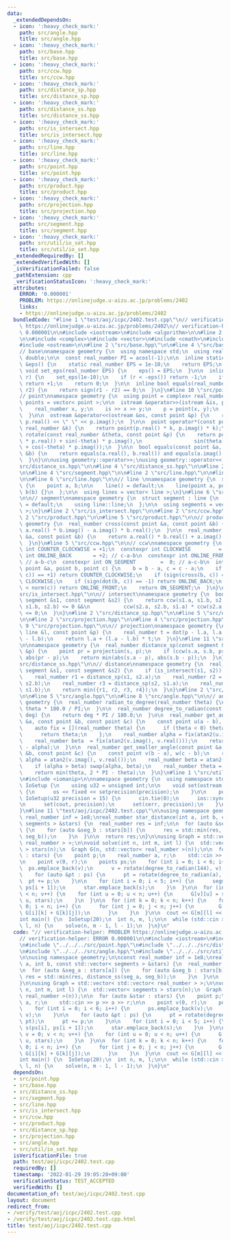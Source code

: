 ```yaml
---
data:
  _extendedDependsOn:
  - icon: ':heavy_check_mark:'
    path: src/angle.hpp
    title: src/angle.hpp
  - icon: ':heavy_check_mark:'
    path: src/base.hpp
    title: src/base.hpp
  - icon: ':heavy_check_mark:'
    path: src/ccw.hpp
    title: src/ccw.hpp
  - icon: ':heavy_check_mark:'
    path: src/distance_sp.hpp
    title: src/distance_sp.hpp
  - icon: ':heavy_check_mark:'
    path: src/distance_ss.hpp
    title: src/distance_ss.hpp
  - icon: ':heavy_check_mark:'
    path: src/is_intersect.hpp
    title: src/is_intersect.hpp
  - icon: ':heavy_check_mark:'
    path: src/line.hpp
    title: src/line.hpp
  - icon: ':heavy_check_mark:'
    path: src/point.hpp
    title: src/point.hpp
  - icon: ':heavy_check_mark:'
    path: src/product.hpp
    title: src/product.hpp
  - icon: ':heavy_check_mark:'
    path: src/projection.hpp
    title: src/projection.hpp
  - icon: ':heavy_check_mark:'
    path: src/segment.hpp
    title: src/segment.hpp
  - icon: ':heavy_check_mark:'
    path: src/util/io_set.hpp
    title: src/util/io_set.hpp
  _extendedRequiredBy: []
  _extendedVerifiedWith: []
  _isVerificationFailed: false
  _pathExtension: cpp
  _verificationStatusIcon: ':heavy_check_mark:'
  attributes:
    ERROR: '0.000001'
    PROBLEM: https://onlinejudge.u-aizu.ac.jp/problems/2402
    links:
    - https://onlinejudge.u-aizu.ac.jp/problems/2402
  bundledCode: "#line 1 \"test/aoj/icpc/2402.test.cpp\"\n// verification-helper: PROBLEM\
    \ https://onlinejudge.u-aizu.ac.jp/problems/2402\n// verification-helper: ERROR\
    \ 0.000001\n\n#include <iostream>\n#include <algorithm>\n\n#line 2 \"src/point.hpp\"\
    \n\n#include <complex>\n#include <vector>\n#include <cmath>\n#include <istream>\n\
    #include <ostream>\n\n#line 2 \"src/base.hpp\"\n\n#line 4 \"src/base.hpp\"\n\n\
    // base\nnamespace geometry {\n  using namespace std;\n  using real_number = long\
    \ double;\n\n  const real_number PI = acosl(-1);\n\n  inline static real_number\
    \ &eps() {\n    static real_number EPS = 1e-10;\n    return EPS;\n  }\n\n  static\
    \ void set_eps(real_number EPS) {\n    eps() = EPS;\n  }\n\n  inline int sign(real_number\
    \ r) {\n    set_eps(1e-10);\n    if (r < -eps()) return -1;\n    if (r > +eps())\
    \ return +1;\n    return 0;\n  }\n\n  inline bool equals(real_number r1, real_number\
    \ r2) {\n    return sign(r1 - r2) == 0;\n  }\n}\n#line 10 \"src/point.hpp\"\n\n\
    // point\nnamespace geometry {\n  using point = complex< real_number >;\n  using\
    \ points = vector< point >;\n\n  istream &operator>>(istream &is, point &p) {\n\
    \    real_number x, y;\n    is >> x >> y;\n    p = point(x, y);\n    return is;\n\
    \  }\n\n  ostream &operator<<(ostream &os, const point &p) {\n    return os <<\
    \ p.real() << \" \" << p.imag();\n  }\n\n  point operator*(const point &p, const\
    \ real_number &k) {\n    return point(p.real() * k, p.imag() * k);\n  }\n\n  point\
    \ rotate(const real_number &theta, const point &p) {\n    return point(cos(theta)\
    \ * p.real() + sin(-theta) * p.imag(),\n                 sin(theta) * p.real()\
    \ + cos(-theta) * p.imag());\n  }\n\n  bool equals(const point &a, const point\
    \ &b) {\n    return equals(a.real(), b.real()) and equals(a.imag(), b.imag());\n\
    \  }\n}\n\nusing geometry::operator>>;\nusing geometry::operator<<;\n#line 2 \"\
    src/distance_ss.hpp\"\n\n#line 4 \"src/distance_ss.hpp\"\n\n#line 2 \"src/segment.hpp\"\
    \n\n#line 4 \"src/segment.hpp\"\n\n#line 2 \"src/line.hpp\"\n\n#line 4 \"src/line.hpp\"\
    \n\n#line 6 \"src/line.hpp\"\n\n// line \nnamespace geometry {\n  struct line\
    \ {\n    point a, b;\n\n    line() = default;\n    line(point a, point b) : a(a),\
    \ b(b) {}\n  };\n\n  using lines = vector< line >;\n}\n#line 6 \"src/segment.hpp\"\
    \n\n// segment\nnamespace geometry {\n  struct segment : line {\n    segment()\
    \ = default;\n    using line::line;\n  };\n\n  using segments = vector< segment\
    \ >;\n}\n#line 2 \"src/is_intersect.hpp\"\n\n#line 2 \"src/ccw.hpp\"\n\n#line\
    \ 2 \"src/product.hpp\"\n\n#line 5 \"src/product.hpp\"\n\n// product\nnamespace\
    \ geometry {\n  real_number cross(const point &a, const point &b) {\n    return\
    \ a.real() * b.imag() - a.imag() * b.real();\n  }\n\n  real_number dot(const point\
    \ &a, const point &b) {\n    return a.real() * b.real() + a.imag() * b.imag();\n\
    \  }\n}\n#line 5 \"src/ccw.hpp\"\n\n// ccw\nnamespace geometry {\n  constexpr\
    \ int COUNTER_CLOCKWISE = +1;\n  constexpr int CLOCKWISE         = -1;\n  constexpr\
    \ int ONLINE_BACK       = +2; // c-a-b\n  constexpr int ONLINE_FRONT      = -2;\
    \ // a-b-c\n  constexpr int ON_SEGMENT        =  0; // a-c-b\n  int ccw(const\
    \ point &a, point b, point c) {\n    b = b - a, c = c - a;\n    if (sign(cross(b,\
    \ c)) == +1) return COUNTER_CLOCKWISE;\n    if (sign(cross(b, c)) == -1) return\
    \ CLOCKWISE;\n    if (sign(dot(b, c)) == -1) return ONLINE_BACK;\n    if (norm(b)\
    \ < norm(c)) return ONLINE_FRONT;\n    return ON_SEGMENT;\n  }\n}\n#line 5 \"\
    src/is_intersect.hpp\"\n\n// intersect\nnamespace geometry {\n  bool is_intersect(const\
    \ segment &s1, const segment &s2) {\n    return ccw(s1.a, s1.b, s2.a) * ccw(s1.a,\
    \ s1.b, s2.b) <= 0 &&\n           ccw(s2.a, s2.b, s1.a) * ccw(s2.a, s2.b, s1.b)\
    \ <= 0;\n  }\n}\n#line 2 \"src/distance_sp.hpp\"\n\n#line 5 \"src/distance_sp.hpp\"\
    \n\n#line 2 \"src/projection.hpp\"\n\n#line 4 \"src/projection.hpp\"\n\n#line\
    \ 9 \"src/projection.hpp\"\n\n// projection\nnamespace geometry {\n  point projection(const\
    \ line &l, const point &p) {\n    real_number t = dot(p - l.a, l.a - l.b) / norm(l.a\
    \ - l.b);\n    return l.a + (l.a - l.b) * t;\n  }\n}\n#line 11 \"src/distance_sp.hpp\"\
    \n\nnamespace geometry {\n  real_number distance_sp(const segment &s, const point\
    \ &p) {\n    point pr = projection(s, p);\n    if (ccw(s.a, s.b, pr) == 0) return\
    \ abs(pr - p);\n    return min(abs(s.a - p), abs(s.b - p));\n  }\n}\n#line 9 \"\
    src/distance_ss.hpp\"\n\n// distance\nnamespace geometry {\n  real_number distance_ss(const\
    \ segment &s1, const segment &s2) {\n    if (is_intersect(s1, s2)) return 0;\n\
    \    real_number r1 = distance_sp(s1, s2.a);\n    real_number r2 = distance_sp(s1,\
    \ s2.b);\n    real_number r3 = distance_sp(s2, s1.a);\n    real_number r4 = distance_sp(s2,\
    \ s1.b);\n    return min({r1, r2, r3, r4});\n  }\n}\n#line 2 \"src/angle.hpp\"\
    \n\n#line 5 \"src/angle.hpp\"\n\n#line 8 \"src/angle.hpp\"\n\n// angle\nnamespace\
    \ geometry {\n  real_number radian_to_degree(real_number theta) {\n    return\
    \ theta * 180.0 / PI;\n  }\n\n  real_number degree_to_radian(const real_number\
    \ deg) {\n    return deg * PI / 180.0;\n  }\n\n  real_number get_angle(const point\
    \ &a, const point &b, const point &c) {\n    const point u(a - b), v(c - b);\n\
    \    auto fix = [](real_number theta) {\n      if (theta < 0) theta += 2 * PI;\n\
    \      return theta;\n    };\n    real_number alpha = fix(atan2(u.imag(), u.real()));\n\
    \    real_number beta  = fix(atan2(v.imag(), v.real()));\n    return fix(beta\
    \ - alpha);\n  }\n\n  real_number get_smaller_angle(const point &a, const point\
    \ &b, const point &c) {\n    const point v(b - a), w(c - b);\n    real_number\
    \ alpha = atan2(v.imag(), v.real());\n    real_number beta = atan2(w.imag(), w.real());\n\
    \    if (alpha > beta) swap(alpha, beta);\n    real_number theta = beta - alpha;\n\
    \    return min(theta, 2 * PI - theta);\n  }\n}\n#line 1 \"src/util/io_set.hpp\"\
    \n#include <iomanip>\n\nnamespace geometry {\n  using namespace std;\n  class\
    \ IoSetup {\n    using u32 = unsigned int;\n\n    void set(ostream &os, u32 precision)\
    \ {\n      os << fixed << setprecision(precision);\n    }\n\n    public:\n   \
    \ IoSetup(u32 precision = 15) {\n      cin.tie(0);\n      ios::sync_with_stdio(0);\n\
    \n      set(cout, precision);\n      set(cerr, precision);\n    }\n  } iosetup;\n\
    }\n#line 11 \"test/aoj/icpc/2402.test.cpp\"\n\nusing namespace geometry;\n\nconst\
    \ real_number inf = 1e8;\nreal_number star_distance(int a, int b, const std::vector<\
    \ segments > &stars) {\n  real_number res = inf;\n\n  for (auto &seg_a : stars[a])\
    \ {\n    for (auto &seg_b : stars[b]) {\n      res = std::min(res, distance_ss(seg_a,\
    \ seg_b));\n    }\n  }\n\n  return res;\n}\n\nusing Graph = std::vector< std::vector<\
    \ real_number > >;\n\nvoid solve(int n, int m, int l) {\n  std::vector< segments\
    \ > stars(n);\n  Graph G(n, std::vector< real_number >(n));\n\n  for (auto &star\
    \ : stars) {\n    point p;\n    real_number a, r;\n    std::cin >> p >> a >> r;\n\
    \n    point v(0, r);\n    points ps;\n    for (int i = 0; i < 6; i++) {\n    \
    \  ps.emplace_back(v);\n      v = rotate(degree_to_radian(144), v);\n    }\n\n\
    \    for (auto &pt : ps) {\n      pt = rotate(degree_to_radian(a), pt);\n    \
    \  pt += p;\n    }\n\n    for (int i = 0; i < 5; i++) {\n      segment s(ps[i],\
    \ ps[i + 1]);\n      star.emplace_back(s);\n    }\n  }\n\n  for (int v = 0; v\
    \ < n; v++) {\n    for (int u = 0; u < n; u++) {\n      G[v][u] = star_distance(v,\
    \ u, stars);\n    }\n  }\n\n  for (int k = 0; k < n; k++) {\n    for (int i =\
    \ 0; i < n; i++) {\n      for (int j = 0; j < n; j++) {\n        G[i][j] = std::min(G[i][j],\
    \ G[i][k] + G[k][j]);\n      }\n    }\n  }\n\n  cout << G[m][l] << endl;\n}\n\n\
    int main() {\n  IoSetup(20);\n  int n, m, l;\n\n  while (std::cin >> n >> m >>\
    \ l, n) {\n    solve(n, m - 1, l - 1);\n  }\n}\n"
  code: "// verification-helper: PROBLEM https://onlinejudge.u-aizu.ac.jp/problems/2402\n\
    // verification-helper: ERROR 0.000001\n\n#include <iostream>\n#include <algorithm>\n\
    \n#include \"../../../src/point.hpp\"\n#include \"../../../src/distance_ss.hpp\"\
    \n#include \"../../../src/angle.hpp\"\n#include \"../../../src/util/io_set.hpp\"\
    \n\nusing namespace geometry;\n\nconst real_number inf = 1e8;\nreal_number star_distance(int\
    \ a, int b, const std::vector< segments > &stars) {\n  real_number res = inf;\n\
    \n  for (auto &seg_a : stars[a]) {\n    for (auto &seg_b : stars[b]) {\n     \
    \ res = std::min(res, distance_ss(seg_a, seg_b));\n    }\n  }\n\n  return res;\n\
    }\n\nusing Graph = std::vector< std::vector< real_number > >;\n\nvoid solve(int\
    \ n, int m, int l) {\n  std::vector< segments > stars(n);\n  Graph G(n, std::vector<\
    \ real_number >(n));\n\n  for (auto &star : stars) {\n    point p;\n    real_number\
    \ a, r;\n    std::cin >> p >> a >> r;\n\n    point v(0, r);\n    points ps;\n\
    \    for (int i = 0; i < 6; i++) {\n      ps.emplace_back(v);\n      v = rotate(degree_to_radian(144),\
    \ v);\n    }\n\n    for (auto &pt : ps) {\n      pt = rotate(degree_to_radian(a),\
    \ pt);\n      pt += p;\n    }\n\n    for (int i = 0; i < 5; i++) {\n      segment\
    \ s(ps[i], ps[i + 1]);\n      star.emplace_back(s);\n    }\n  }\n\n  for (int\
    \ v = 0; v < n; v++) {\n    for (int u = 0; u < n; u++) {\n      G[v][u] = star_distance(v,\
    \ u, stars);\n    }\n  }\n\n  for (int k = 0; k < n; k++) {\n    for (int i =\
    \ 0; i < n; i++) {\n      for (int j = 0; j < n; j++) {\n        G[i][j] = std::min(G[i][j],\
    \ G[i][k] + G[k][j]);\n      }\n    }\n  }\n\n  cout << G[m][l] << endl;\n}\n\n\
    int main() {\n  IoSetup(20);\n  int n, m, l;\n\n  while (std::cin >> n >> m >>\
    \ l, n) {\n    solve(n, m - 1, l - 1);\n  }\n}\n"
  dependsOn:
  - src/point.hpp
  - src/base.hpp
  - src/distance_ss.hpp
  - src/segment.hpp
  - src/line.hpp
  - src/is_intersect.hpp
  - src/ccw.hpp
  - src/product.hpp
  - src/distance_sp.hpp
  - src/projection.hpp
  - src/angle.hpp
  - src/util/io_set.hpp
  isVerificationFile: true
  path: test/aoj/icpc/2402.test.cpp
  requiredBy: []
  timestamp: '2022-01-29 19:05:28+09:00'
  verificationStatus: TEST_ACCEPTED
  verifiedWith: []
documentation_of: test/aoj/icpc/2402.test.cpp
layout: document
redirect_from:
- /verify/test/aoj/icpc/2402.test.cpp
- /verify/test/aoj/icpc/2402.test.cpp.html
title: test/aoj/icpc/2402.test.cpp
---
```

